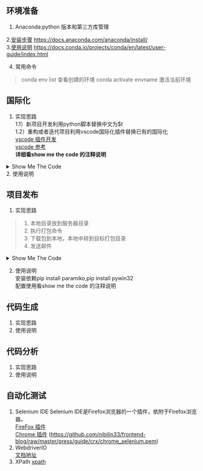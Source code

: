 ## 环境准备

1. Anaconda:python 版本和第三方库管理  

2.[安装步骤](https://docs.anaconda.com/anaconda/install/) https://docs.anaconda.com/anaconda/install/  
3.[使用说明](https://docs.conda.io/projects/conda/en/latest/user-guide/index.html) https://docs.conda.io/projects/conda/en/latest/user-guide/index.html

4. 常用命令  

> conda env list 查看创建的环境
> conda activate envname 激活当前环境

## 国际化 

1. 实现思路  
1.1）新项目开发利用python脚本替换中文为$t      
1.2）重构或者迭代项目利用vscode国际化插件替换已有的国际化        
[vscode 插件开发](https://code.visualstudio.com/api/get-started/your-first-extension)     
[vscode 参考](https://github.com/antfu/i18n-ally)   
**详细看show me the code 的注释说明**   
<details>
<summary>Show Me The Code</summary>
</details>
2. 使用说明

## 项目发布

1. 实现思路  

> 1. 本地目录放到服务器目录  
> 2. 执行打包命令    
> 3. 下载包到本地，本地中转到目标打包目录    
> 4. 发送邮件     

<details>
<summary>Show Me The Code</summary>

```
# coding: utf-8
import requests
import paramiko
import os
import traceback
import shutil

host = ""
port = 22
user = ""
password = ""
packageConfig = {
    'web_uc': {
        'local': 'J:\gitlab\uc2.xApplications\server\dist', #本地工程路径
        'remote': '/usr/local/apollo/web_uc/dist', # 目标服务器目录
        'upload': True, # 是否需要发版
        'nextVersionPath': '\\\\gitlab.yealink.com\uc_module\web_uc\\23.253.0.20', # 放包的的地址，直接写下个版本号，会自动创建
    },
    'web_ume': {
        'local': '',
        'remote': '/usr/local/apollo/web_ume/dist',
        'upload': False,
        'nextVersionPath': '\\\\gitlab.yealink.com\uc_module\web_ume\\23.253.0.21',
    }
}
# 中文要注意编码，u
mailConfig = {
    'receivers':[],
    'subject':u'',
    'mailContentPath':'mail.html', # 邮件模板路径
    # eg:{'mail_path':'J:/python-anaconda/translate.json','file_name':'translate.json'}
    'attachments':[]
}


def __get_all_files_in_local_dir(local_dir):
    all_files = list()
    files = os.listdir(local_dir)
    for x in files:
        filename = os.path.join(local_dir, x)
        if os.path.isdir(filename):
            all_files.extend(__get_all_files_in_local_dir(filename))
        else:
            all_files.append(filename)
    return all_files


def sftp_put_dir(local_dir, remote_dir, sftp, ssh):
    if remote_dir[-1] == '/':
        remote_dir = remote_dir[0:-1]
    print remote_dir
    all_files = __get_all_files_in_local_dir(local_dir)
    for x in all_files:
        filename = os.path.split(x)[-1]
        remote_file = os.path.split(x)[0].replace(local_dir, remote_dir)
        path = remote_file.replace('\\', '/')
        remote_filename = path + '/' + filename
        tdin, stdout, stderr = ssh.exec_command('mkdir -p ' + path)
        print stderr.read()
        print (u'Put文件%s传输到%s中...' % (filename, host))
        sftp.put(x, remote_filename)


def sendOutLook():
    outlook = win32.Dispatch('Outlook.Application')
    mail_item = outlook.CreateItem(0) # 0: olMailItem
    for recipers in mailConfig['receivers']:
        mail_item.Recipients.Add(recipers)
    mail_item.BodyFormat = 2          # 2: Html format
    myfile = codecs.open(mailConfig['mailContentPath'], 'r',encoding='utf8')
    for attr in mailConfig['attachments']:
        print attr
        mail_item.Attachments.Add(attr['mail_path'], 1, 1, attr['file_name'])
    data = myfile.read()
    myfile.close()
    mail_item.HTMLBody = data
    mail_item.Subject = mailConfig['subject']
    mail_item.Send()

def package(local, remote, filename, nextVersion):
    ssh = paramiko.SSHClient()
    ssh.set_missing_host_key_policy(paramiko.AutoAddPolicy())
    ssh.connect(host, port, user, password)
    sftp = ssh.open_sftp()
    ssh.exec_command('rm -rf ' + remote)
    sftp_put_dir(local, remote, sftp, ssh)
    targetDir = remote[0:remote.rindex('/')]
    targetFile = targetDir + '/' + filename + '.tar.gz'
    ssh.exec_command('rm -rf ' + targetFile)
    tdin, stdout, stderr = ssh.exec_command('cd ' + targetDir + ';' + 'tar -zcvf' + ' ' + filename + '.tar.gz' + ' *')
    print stdout.read()
    print "Downloading files ==> " + targetFile
    localPath = './' + filename + '.tar.gz'
    print localPath
    if os.path.exists(localPath):
        try:
            os.remove(localPath)
            print("File removed successfully")
        except OSError as error:
            print(error)
            print("File path can not be removed")
    sftp.get(targetFile, localPath)
    if not os.path.exists(nextVersion):
        os.mkdir(nextVersion)
    print("Directory ", nextVersion, " Created ")
    shutil.copy(localPath, nextVersion)

if __name__ == '__main__':
    print desktop
    try:
        for itera in packageConfig:
            if packageConfig[itera]['upload']:
                package(packageConfig[itera]['local'], packageConfig[itera]['remote'],itera,packageConfig[itera]['nextVersionPath'])
        sendOutLook()
    except Exception, err:
        print(traceback.format_exc())

```

</details>

2. 使用说明  
安装依赖pip install paramiko,pip install pywin32    
配置使用看show me the code 的注释说明     

## 代码生成

1. 实现思路  
2. 使用说明

## 代码分析

1. 实现思路  
2. 使用说明

## 自动化测试     
1. Selenium IDE 
Selenium IDE是Firefox浏览器的一个插件，依附于Firefox浏览器。    
[FireFox 插件](https://addons.mozilla.org/en-US/firefox/addon/selenium-ide/)        
[Chrome 插件](https://github.com/nibilin33/frontend-blog/raw/master/press/guide/crx/chrome_selenium.crx)
(https://github.com/nibilin33/frontend-blog/raw/master/press/guide/crx/chrome_selenium.pem)
2. WebdriverIO  
[文档地址](https://webdriver.io/docs/api.html)  
3. XPath
[xpath](https://devhints.io/xpath)  


